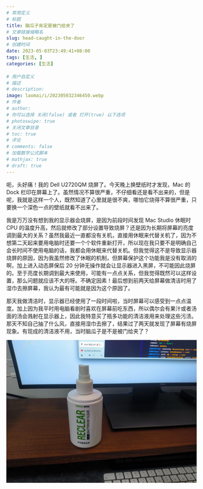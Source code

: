 ```yaml
---
# 常用定义
# 标题
title: 脑瓜子肯定是被门给夹了
# 文章链接缩略名
slug: head-caught-in-the-door
# 创建时间
date: 2023-05-03T23:49:41+08:00
tags: [生活, ]
categories: [生活]

# 用户自定义
# 描述
# description: 
image: laomai/i/202305032346450.webp
# 作者
# author: 
# 你可以选择 关闭(false) 或者 打开(true) 以下选项
# photoswipe: true
# 关闭文章目录
# toc: true
# 评论
# comments: false
# 加载数学公式脚本
# mathjax: true
# draft: true
---
```


呃，头好痛！我的 Dell U2720QM 烧屏了。今天晚上换壁纸时才发现，Mac 的 Dock 栏印在屏幕上了。虽然情况不算很严重，不仔细看还是看不出来的，但是呢，我就是这样一个人，既然知道了心里就是很不爽，哪怕它烧得不算很严重，只要换一个深色一点的壁纸就看不出来了。

我是万万没有想到我的显示器会烧屏，是因为前段时间发现 Mac Studio 休眠时 CPU 的温度升高，然后就修改了部分设置导致烧屏？还是因为长期将屏幕的亮度调到最大的关系？虽然我最近一直都没有关机，直接用休眠来代替关机了，因为不想第二天起来要用电脑时还要一个个软件重新打开，所以现在我只要不是明确自己会长时间不使用电脑的话，我都会用休眠来代替关机。但我觉得这不是导致显示器烧屏的原因，因为我虽然修改了休眠的机制，但屏幕保护这个功能我是没有取消的啊，加上进入动态屏保后 20 分钟无操作就会让显示器进入黑屏，不可能因此烧屏的。至于亮度长期调到最大来使用，可能有一点点关系，但我觉得既然可以这样设置，那么问题就应该不大的呀。不确定因素！最后想到前两天给屏幕做清洁时用了湿巾去擦屏幕，我认为最有可能就是因为这个原因了。

那天我做清洁时，显示器已经使用了一段时间啦，当时屏幕可以感受到一点点温度。加上因为我平时用电脑看剧时喜欢在屏幕前吃东西，所以偶尔会有果汁或者汤面的汤会溅射在显示器上，因此我特意买了瓶多功能的清洁液用来处理这些污渍。那天不知自己抽了什么风，直接用湿巾去擦了，结果过了两天就发现了屏幕有烧屏现象。有现成的清洁液不用，当时脑瓜子是不是被门给夹了？

![1683127124654-resize.jpg](postImages/laomai/i/202307301321620.jpg)